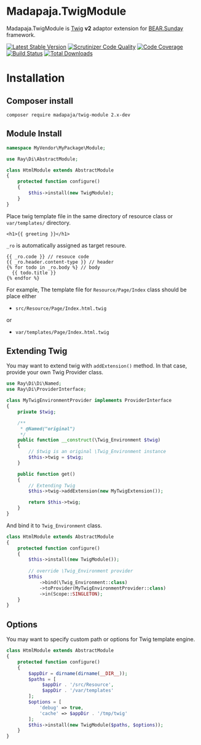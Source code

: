 # Madapaja.TwigModule

Madapaja.TwigModule is [Twig](http://twig.sensiolabs.org/) **v2** adaptor extension for [BEAR.Sunday](https://github.com/koriym/BEAR.Sunday) framework.

[![Latest Stable Version](https://poser.pugx.org/madapaja/twig-module/v/stable.svg)](https://packagist.org/packages/madapaja/twig-module)
[![Scrutinizer Code Quality](https://scrutinizer-ci.com/g/madapaja/Madapaja.TwigModule/badges/quality-score.png?b=2.x)](https://scrutinizer-ci.com/g/madapaja/Madapaja.TwigModule/?branch=2.x)
[![Code Coverage](https://scrutinizer-ci.com/g/madapaja/Madapaja.TwigModule/badges/coverage.png?b=2.x)](https://scrutinizer-ci.com/g/madapaja/Madapaja.TwigModule/?branch=2.x)
[![Build Status](https://travis-ci.org/madapaja/Madapaja.TwigModule.svg)](https://travis-ci.org/madapaja/Madapaja.TwigModule)
[![Total Downloads](https://poser.pugx.org/madapaja/twig-module/downloads.png)](https://packagist.org/packages/madapaja/twig-module)

# Installation

## Composer install

```
composer require madapaja/twig-module 2.x-dev
```

## Module Install

```php
namespace MyVendor\MyPackage\Module;

use Ray\Di\AbstractModule;

class HtmlModule extends AbstractModule
{
    protected function configure()
    {
        $this->install(new TwigModule);
    }
}
```

Place twig template file in the same directory of resource class or `var/templates/` directory.

```twig
<h1>{{ greeting }}</h1>
```

`_ro` is automatically assigned as target resoure.

```twig
{{ _ro.code }} // resouce code
{{ _ro.header.content-type }} // header
{% for todo in _ro.body %} // body
  {{ todo.title }}
{% endfor %}
```

For example, The template file for `Resource/Page/Index` class should be place either

 * `src/Resource/Page/Index.html.twig`
 
or

 * `var/templates/Page/Index.html.twig`

## Extending Twig

You may want to extend twig with `addExtension()` method.
In that case, provide your own Twig Provider class.

```php
use Ray\Di\Di\Named;
use Ray\Di\ProviderInterface;

class MyTwigEnvironmentProvider implements ProviderInterface
{
    private $twig;

    /**
     * @Named("original")
     */
    public function __construct(\Twig_Environment $twig)
    {
        // $twig is an original \Twig_Environment instance
        $this->twig = $twig;
    }

    public function get()
    {
        // Extending Twig
        $this->twig->addExtension(new MyTwigExtension());

        return $this->twig;
    }
}
```

And bind it to `Twig_Environment` class.

```php
class HtmlModule extends AbstractModule
{
    protected function configure()
    {
        $this->install(new TwigModule());
        
        // override \Twig_Environment provider
        $this
            ->bind(\Twig_Environment::class)
            ->toProvider(MyTwigEnvironmentProvider::class)
            ->in(Scope::SINGLETON);
    }
}
```

## Options

You may want to specify custom path or options for Twig template engine.

```php
class HtmlModule extends AbstractModule
{
    protected function configure()
    {
        $appDir = dirname(dirname(__DIR__));
        $paths = [
             $appDir . '/src/Resource',
             $appDir . '/var/templates'
        ];
        $options = [
            'debug' => true,
            'cache' => $appDir . '/tmp/twig'
        ];
        $this->install(new TwigModule($paths, $options));
    }
}
```
